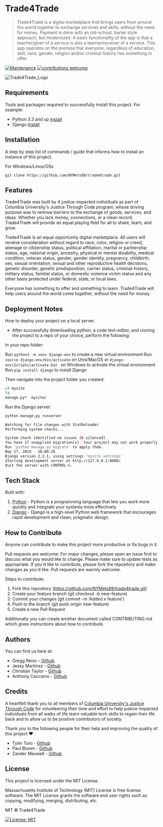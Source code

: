 # Trade4Trade
> Trade4Trade is a digital marketplace that brings users from around the world together to exchange services and skills, without the need for money. Payment is done with an old-school, barter style approach, but modernized. A basic functionality of the app is that a teacher/giver of a service is also a learner/receiver of a service. This app operates on the premise that everyone, regardless of education, skill, race, gender, religion and/or criminal history has something to offer. 

[![Maintenance](https://img.shields.io/badge/Maintained%3F-yes-green.svg)](https://GitHub.com/Naereen/StrapDown.js/graphs/commit-activity)
[![contributions welcome](https://img.shields.io/badge/contributions-welcome-brightgreen.svg?style=flat)](https://github.com/dwyl/esta/issues)

![Trade4Trade_Logo](https://user-images.githubusercontent.com/90114424/147296073-0449919e-8d0b-4646-a334-fd4bdbc65fb4.PNG)


## Requirements
Tools and packages required to successfully install this project.
For example:
* Python 3.3 and up [Install](https://www.python.org/downloads/)
* Django [Install](https://docs.djangoproject.com/en/4.0/topics/install/)


## Installation
A step by step list of commands / guide that informs how to install an instance of this project. 

For Windows/Linux/OSx

`git clone https://github.com/NYMets89/trade4trade.git`
 
## Features
Trade4Trade was built by 4 justice-impacted individuals as part of Columbia University's Justice Through Code program, whose driving purpose was to remove barriers to the exchange of goods, services, and ideas. Whether you lack money, connections, or a clean record, Trade4Trade will provide an equal playing field for all to share, learn, and grow. 

Trade4Trade is an equal opportunity digital marketplace. All users will receive consideration without regard to race, color, religion or creed, alienage or citizenship status, political affiliation, marital or partnership status, age, national origin, ancestry, physical or mental disability, medical condition, veteran status, gender, gender identity, pregnancy, childbirth, sex, sexual orientation, sexual and other reproductive health decisions, genetic disorder, genetic predisposition, carrier status, criminal-history, military status, familial status, or domestic violence victim status and any other basis protected under federal, state, or local laws. 

Everyone has something to offer and something to learn. Trade4Trade will help users around the world come together, without the need for money.

## Deployment Notes
How to deploy your project on a local server. 
* After successfully downloading python, a code text-editor, and cloning the project to a repo of your choice, perform the following:

In your repo folder:

Run ```python3 -m venv django-env``` to create a new virtual environment
Run ``source django-env/bin/activate`` on Unix/MacOS or ```django-env\Scripts\activate.bat ``` on Windows to activate the virtual environment
Run ```pip install django``` to install Django

Then navigate into the project folder you created:
```sh
cd mysite
ls
manage.py*  mysite/
```

Run the Django server:

```sh
python manage.py runserver

Watching for file changes with StatReloader
Performing system checks...

System check identified no issues (0 silenced).
You have 17 unapplied migration(s). Your project may not work properly until you apply the migrations for app(s): admin, auth, contenttypes, sessions.
Run 'python manage.py migrate' to apply them.
May 17, 2019 - 16:09:28
Django version 2.2.1, using settings 'mysite.settings'
Starting development server at http://127.0.0.1:8000/
Quit the server with CONTROL-C.
```

## Tech Stack
Built with:
1. [Python](https://www.python.org/) - Python is a programming language that lets you work more quickly and integrate your systems more effectively.
2. [Django](https://ipfs.io/)  - Django is a high-level Python web framework that encourages rapid development and clean, pragmatic design.

## How to Contribute
Anyone can contribute to make this project more productive or fix bugs in it.  

Pull requests are welcome. For major changes, please open an issue first to discuss what you would like to change. Please make sure to update tests as appropriate. If you'd like to contribute, please fork the repository and make changes as you'd like. Pull requests are warmly welcome.

Steps to contribute:
1. Fork this repository (https://github.com/NYMets89/trade4trade.git)
2. Create your feature branch (git checkout -b new-feature)
3. Commit your changes (git commit -m 'Added x feature')
4. Push to the branch (git push origin new-feature)
5. Create a new Pull Request

Additionally you can create another document called CONTRIBUTING.md which gives instructions about how to contribute. 

## Authors
You can find us here at:

* Gregg Reiss  – [Github](https://github.com/NYMets89)
* Jessy Martinez - [Github](https://github.com/Vamonosraza)
* Christian Taylor - [Github](https://github.com/jankyman)
* Anthony Caccamo - [Github](https://github.com/Anthony-Caccamo) 

## Credits

A heartfelt thank you to all members of [Columbia University's Justice Through Code](https://centerforjustice.columbia.edu/justicethroughcode) for volunteering their time and effort to help justice-impacted individuals from all walks of life learn valuable tech skills to regain their life back and to allow us to be positive contributors of society.

Thank you to the following people for their help and improving the quality of this project ❤️
* Tyler Toro - [Github](https://github.com/tyler-toro)
* Paul Bloom - [Github](https://github.com/pab2163)
* Zander Maxwell - [Github](https://github.com/axelmax) 


## License

This project is licensed under the MIT License.

Massachusetts Institute of Technology (MIT) License is free license software. The MIT License grants the software end user rights such as copying, modifying, merging, distributing, etc.

MIT © Trade4Trade

[![License: MIT](https://img.shields.io/badge/License-MIT-yellow.svg)](https://opensource.org/licenses/MIT)

